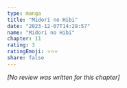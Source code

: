 ```yaml
---
type: manga
title: "Midori no Hibi"
date: "2023-12-07T14:28:57"
name: "Midori no Hibi"
chapter: 11
rating: 3
ratingEmoji: ⭐️⭐️⭐️
share: false
---
```


_[No review was written for this chapter]_
